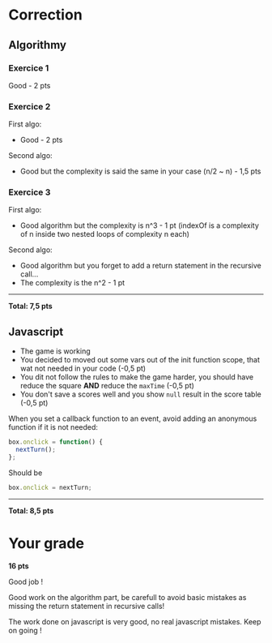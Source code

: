 # Correction

## Algorithmy

### Exercice 1
Good - 2 pts

### Exercice 2
First algo:
- Good - 2 pts

Second algo:
- Good but the complexity is said the same in your case (n/2 ~ n) - 1,5 pts

### Exercice 3
First algo: 
- Good algorithm but the complexity is n^3 - 1 pt (indexOf is a complexity of n inside two nested loops of complexity n each)


Second algo: 
- Good algorithm but you forget to add a return statement in the recursive call...
- The complexity is the n^2  - 1 pt

----

**Total: 7,5 pts**


## Javascript

- The game is working 
- You decided to moved out some vars out of the init function scope, that wat not needed in your code (-0,5 pt)
- You dit not follow the rules to make the game harder, you should have reduce the square **AND** reduce the `maxTime` (-0,5 pt)
- You don't save a scores well and you show `null` result in the score table (-0,5 pt)

When you set a callback function to an event, avoid adding an anonymous function if it is not needed:
```javascript
box.onclick = function() {
  nextTurn();
};
```
Should be 
```javascript
box.onclick = nextTurn;
```

----


**Total: 8,5 pts**


# Your grade
**16 pts**

Good job !

Good work on the algorithm part, be carefull to avoid basic mistakes as missing the return statement in recursive calls!

The work done on javascript is very good, no real javascript mistakes. Keep on going !